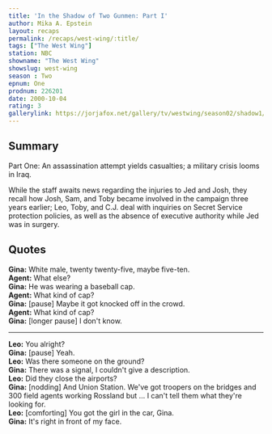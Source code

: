 ```yaml
---
title: 'In the Shadow of Two Gunmen: Part I'
author: Mika A. Epstein
layout: recaps
permalink: /recaps/west-wing/:title/
tags: ["The West Wing"]
station: NBC
showname: "The West Wing"
showslug: west-wing
season : Two
epnum: One
prodnum: 226201
date: 2000-10-04
rating: 3
gallerylink: https://jorjafox.net/gallery/tv/westwing/season02/shadow1/
---
```


## Summary

Part One: An assassination attempt yields casualties; a military crisis looms in Iraq.

While the staff awaits news regarding the injuries to Jed and Josh, they recall how Josh, Sam, and Toby became involved in the campaign three years earlier; Leo, Toby, and C.J. deal with inquiries on Secret Service protection policies, as well as the absence of executive authority while Jed was in surgery.

## Quotes

**Gina:** White male, twenty twenty-five, maybe five-ten.\
**Agent:** What else?\
**Gina:** He was wearing a baseball cap.\
**Agent:** What kind of cap?\
**Gina:** [pause] Maybe it got knocked off in the crowd.\
**Agent:** What kind of cap?\
**Gina:** [longer pause] I don't know.

- - -

**Leo:** You alright?\
**Gina:** [pause] Yeah.\
**Leo:** Was there someone on the ground?\
**Gina:** There was a signal, I couldn't give a description.\
**Leo:** Did they close the airports?\
**Gina:** [nodding] And Union Station. We've got troopers on the bridges and 300 field agents working Rossland but &#8230; I can't tell them what they're looking for.\
**Leo:** [comforting] You got the girl in the car, Gina.\
**Gina:** It's right in front of my face.
